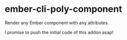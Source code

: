 # ember-cli-poly-component
Render any Ember component with any attributes.

I promise to push the initial code of this addon asap!
